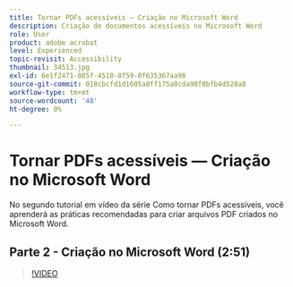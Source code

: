```yaml
---
title: Tornar PDFs acessíveis — Criação no Microsoft Word
description: Criação de documentos acessíveis no Microsoft Word
role: User
product: adobe acrobat
level: Experienced
topic-revisit: Accessibility
thumbnail: 34513.jpg
exl-id: 6e1f2471-085f-4510-8f59-0f635367aa98
source-git-commit: 018cbcfd1d1605a8ff175a0cda98f0bfb4d528a8
workflow-type: tm+mt
source-wordcount: '48'
ht-degree: 0%

---
```


# Tornar PDFs acessíveis — Criação no Microsoft Word

No segundo tutorial em vídeo da série Como tornar PDFs acessíveis, você aprenderá as práticas recomendadas para criar arquivos PDF criados no Microsoft Word.

## Parte 2 - Criação no Microsoft Word (2:51)

>[!VIDEO](https://video.tv.adobe.com/v/34513)
